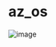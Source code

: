 # az_os

![image](https://user-images.githubusercontent.com/49773554/207243902-344f12b0-6d9f-4e7d-9f73-2b5c68ddfec2.png)
